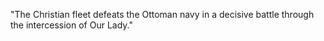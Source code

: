 "The Christian fleet defeats the Ottoman navy in a decisive battle through the intercession of Our Lady."